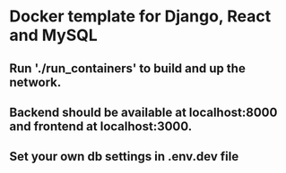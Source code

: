 # Docker template for Django, React and MySQL

## Run './run_containers' to build and up the network. 

## Backend should be available at localhost:8000 and frontend at localhost:3000.

## Set your own db settings in .env.dev file
